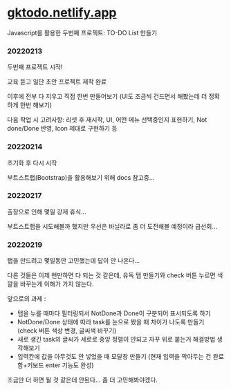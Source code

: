 # [gktodo.netlify.app](https://gktodo.netlify.app/)

Javascript를 활용한 두번째 프로젝트: TO-DO List 만들기

### 20220213

두번째 프로젝트 시작!

교육 듣고 일단 초안 프로젝트 제작 완료

이후에 전부 다 지우고 직접 한번 만들어보기 (UI도 조금씩 건드면서 해봤는데 더 정확하게 한번 해보기)

다음 작업 시 고려사항: 리셋 후 재시작, UI, 어떤 메뉴 선택중인지 표현하기, Not done/Done 반영, Icon 제대로 구현하기 등

### 20220214

초기화 후 다시 시작

부트스트랩(Bootstrap)을 활용해보기 위해 docs 참고중...

### 20220217

출장으로 인해 몇일 강제 휴식...

부트스트랩을 시도해볼까 했지만 우선은 바닐라로 좀 더 도전해볼 예정이라 급선회...

### 20220219

탭을 만드려고 몇일동안 고민했는데 답이 안 나온다...

다른 것들은 이제 왠만하면 다 되는 것 같은데, 유독 탭 만들기와 check 버튼 누르면 색깔을 바꾸는게 이해가 가지 않는다.

앞으로의 과제 :

- 탭을 누를 때마다 필터링되서 NotDone과 Done이 구분되어 표시되도록 하기
- NotDone/Done 상태에 따라 task를 눈으로 봤을 때 차이가 나도록 만들기 (check 버튼 색상 변경, 글씨색 바꾸기)
- 새로 생긴 task의 글씨가 세로로 중앙 정렬이 안되고 자꾸 위로 붙는거 해결방법 생각해보기
- 입력칸에 값을 아무것도 안 넣었을 때 모달창 만들기 (현재 입력을 막아두는 건 완료함+키보드 enter 기능도 완성)

조금만 더 하면 될 것 같은데 안된다... 좀 더 고민해봐야겠다.
